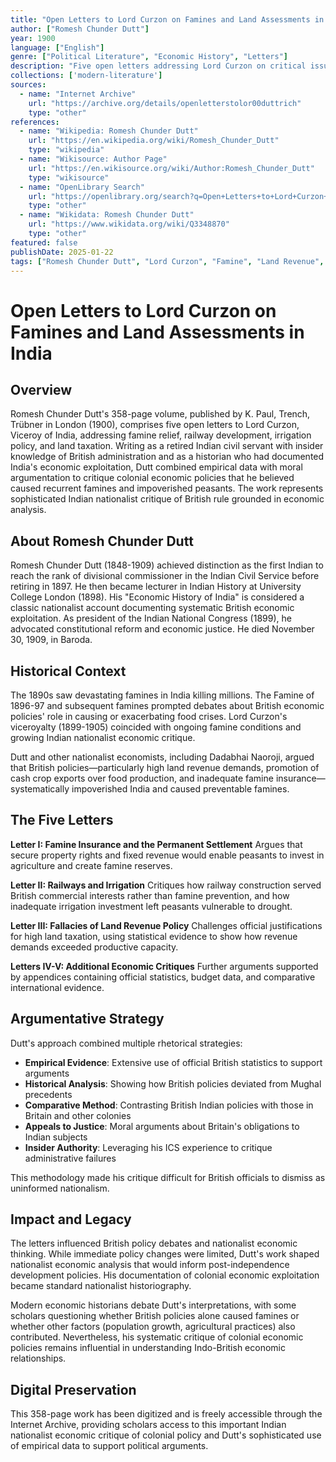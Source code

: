 ```yaml
---
title: "Open Letters to Lord Curzon on Famines and Land Assessments in India"
author: ["Romesh Chunder Dutt"]
year: 1900
language: ["English"]
genre: ["Political Literature", "Economic History", "Letters"]
description: "Five open letters addressing Lord Curzon on critical issues including famine insurance, railways, irrigation, and fallacies concerning Indian land tax. Written by an Indian civil servant and historian, includes extensive appendices with official data, providing Indian perspective on British econo..."
collections: ['modern-literature']
sources:
  - name: "Internet Archive"
    url: "https://archive.org/details/openletterstolor00duttrich"
    type: "other"
references:
  - name: "Wikipedia: Romesh Chunder Dutt"
    url: "https://en.wikipedia.org/wiki/Romesh_Chunder_Dutt"
    type: "wikipedia"
  - name: "Wikisource: Author Page"
    url: "https://en.wikisource.org/wiki/Author:Romesh_Chunder_Dutt"
    type: "wikisource"
  - name: "OpenLibrary Search"
    url: "https://openlibrary.org/search?q=Open+Letters+to+Lord+Curzon+Romesh+Chunder+Dutt"
    type: "other"
  - name: "Wikidata: Romesh Chunder Dutt"
    url: "https://www.wikidata.org/wiki/Q3348870"
    type: "other"
featured: false
publishDate: 2025-01-22
tags: ["Romesh Chunder Dutt", "Lord Curzon", "Famine", "Land Revenue", "Colonial Economics", "Indian Nationalism", "Economic Policy", "19th Century", "British Raj", "Agricultural Policy"]
---
```


# Open Letters to Lord Curzon on Famines and Land Assessments in India

## Overview

Romesh Chunder Dutt's 358-page volume, published by K. Paul, Trench, Trübner in London (1900), comprises five open letters to Lord Curzon, Viceroy of India, addressing famine relief, railway development, irrigation policy, and land taxation. Writing as a retired Indian civil servant with insider knowledge of British administration and as a historian who had documented India's economic exploitation, Dutt combined empirical data with moral argumentation to critique colonial economic policies that he believed caused recurrent famines and impoverished peasants. The work represents sophisticated Indian nationalist critique of British rule grounded in economic analysis.

## About Romesh Chunder Dutt

Romesh Chunder Dutt (1848-1909) achieved distinction as the first Indian to reach the rank of divisional commissioner in the Indian Civil Service before retiring in 1897. He then became lecturer in Indian History at University College London (1898). His "Economic History of India" is considered a classic nationalist account documenting systematic British economic exploitation. As president of the Indian National Congress (1899), he advocated constitutional reform and economic justice. He died November 30, 1909, in Baroda.

## Historical Context

The 1890s saw devastating famines in India killing millions. The Famine of 1896-97 and subsequent famines prompted debates about British economic policies' role in causing or exacerbating food crises. Lord Curzon's viceroyalty (1899-1905) coincided with ongoing famine conditions and growing Indian nationalist economic critique.

Dutt and other nationalist economists, including Dadabhai Naoroji, argued that British policies—particularly high land revenue demands, promotion of cash crop exports over food production, and inadequate famine insurance—systematically impoverished India and caused preventable famines.

## The Five Letters

**Letter I: Famine Insurance and the Permanent Settlement**
Argues that secure property rights and fixed revenue would enable peasants to invest in agriculture and create famine reserves.

**Letter II: Railways and Irrigation**
Critiques how railway construction served British commercial interests rather than famine prevention, and how inadequate irrigation investment left peasants vulnerable to drought.

**Letter III: Fallacies of Land Revenue Policy**
Challenges official justifications for high land taxation, using statistical evidence to show how revenue demands exceeded productive capacity.

**Letters IV-V: Additional Economic Critiques**
Further arguments supported by appendices containing official statistics, budget data, and comparative international evidence.

## Argumentative Strategy

Dutt's approach combined multiple rhetorical strategies:
- **Empirical Evidence**: Extensive use of official British statistics to support arguments
- **Historical Analysis**: Showing how British policies deviated from Mughal precedents
- **Comparative Method**: Contrasting British Indian policies with those in Britain and other colonies
- **Appeals to Justice**: Moral arguments about Britain's obligations to Indian subjects
- **Insider Authority**: Leveraging his ICS experience to critique administrative failures

This methodology made his critique difficult for British officials to dismiss as uninformed nationalism.

## Impact and Legacy

The letters influenced British policy debates and nationalist economic thinking. While immediate policy changes were limited, Dutt's work shaped nationalist economic analysis that would inform post-independence development policies. His documentation of colonial economic exploitation became standard nationalist historiography.

Modern economic historians debate Dutt's interpretations, with some scholars questioning whether British policies alone caused famines or whether other factors (population growth, agricultural practices) also contributed. Nevertheless, his systematic critique of colonial economic policies remains influential in understanding Indo-British economic relationships.

## Digital Preservation

This 358-page work has been digitized and is freely accessible through the Internet Archive, providing scholars access to this important Indian nationalist economic critique of colonial policy and Dutt's sophisticated use of empirical data to support political arguments.
